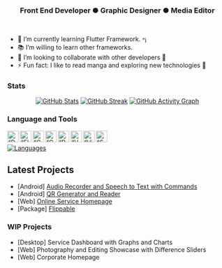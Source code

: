 <!-- <h1 align="center"> Hi. 👋 I'm <a href="https://www.facebook.com/harlanx">Harry Silan</a>!</h1> -->
<h3 align="center">Front End Developer ● Graphic Designer ● Media Editor</h3>

<br />

- 🌱 I’m currently learning Flutter Framework. [<img align="center" alt=“icon” width="15px" src="https://www.vectorlogo.zone/logos/flutterio/flutterio-icon.svg" />][flutter]
- 📚 I’m willing to learn other frameworks.
- 👯 I’m looking to collaborate with other developers 🤝
- ⚡ Fun fact: I like to read manga and exploring new technologies 📖
<!-- - 📫 How to reach me: [**Email**][email] [<img align="center" alt=“Gmail” width="15px" src="https://www.vectorlogo.zone/logos/gmail/gmail-icon.svg" />][email], [**LinkedIn**][linkedin] [<img align="center" alt=“LinkedIn” width="15px" src="https://www.vectorlogo.zone/logos/linkedin/linkedin-icon.svg" />][linkedin] or [**Facebook**][facebook] [<img align="center" alt=“Facebook” width="15px" src="https://www.vectorlogo.zone/logos/facebook/facebook-official.svg" />][facebook]. -->

### Stats
[<p align="center"><img title="GitHub Stats" src="https://github-readme-stats.vercel.app/api?username=harlanx&bg_color=ced7ce&icon_color=5194f0&border_color=dfdfdf&border_radius=2.5&show_icons=true&hide_border=false&include_all_commits=true&count_private=true" />][readmestat]
[<img title="GitHub Streak" src="https://github-readme-streak-stats.herokuapp.com?user=harlanx&background=ced7ce&border=cacaca&ring=5194f0&fire=5194f0&currStreakLabel=5194f0&hide_border=false" />][readmestreak]
[<img title="GitHub Activity Graph" src="https://activity-graph.herokuapp.com/graph?username=harlanx&custom_title=harlanx's%20Activity%20Graph&bg_color=ced7ce&color=000000&line=d5e5fa&point=5194f0&area_color=0032FF&radius=2.5&area=true" /></p>][readmegraph]

### Language and Tools
[<img align="left" alt=“Dart” title="Dart Language" width="26px" src="https://www.vectorlogo.zone/logos/dartlang/dartlang-icon.svg" />][dart]
[<img align="left" alt=“Flutter” title="Flutter Framework" width="26px" src="https://www.vectorlogo.zone/logos/flutterio/flutterio-icon.svg" />][flutter]
[<img align="left" alt=“C++” title="C++" width="26px" src="https://upload.wikimedia.org/wikipedia/commons/1/18/ISO_C%2B%2B_Logo.svg" />][cplus]
[<img align="left" alt=“C#” title="C#" width="26px" src="https://cdn.worldvectorlogo.com/logos/c--4.svg" />][csharp]
[<img align="left" alt=“Python” title="Python" width="26px" src="https://upload.wikimedia.org/wikipedia/commons/c/c3/Python-logo-notext.svg" />][python]
[<img align="left" alt=“VSCode” title="Visual Studio Code" width="26px" src="https://upload.wikimedia.org/wikipedia/commons/9/9a/Visual_Studio_Code_1.35_icon.svg" />][vscode]
[<img align="left" alt=“VisualStudio” title="Visual Studio" width="26px" src="https://upload.wikimedia.org/wikipedia/commons/5/59/Visual_Studio_Icon_2019.svg" />][vs]
[<img align="left" alt=“Supabase” title="Supabase" width="26px" src="https://user-images.githubusercontent.com/78299538/127101051-b808247f-7bd0-4be8-ad19-351a2a2ab557.png "/>][supabase]<br/>
[<p align="left"><img alt="Languages" title="Most Used Languages" src="https://github-readme-stats.vercel.app/api/top-langs/?username=harlanx&bg_color=ced7ce&layout=compact&langs_count=10"></p>][readmestat]


## Latest Projects
- [Android] [Audio Recorder and Speech to Text with Commands](https://github.com/harlanx/voice_recorder_recognizer)
- [Android] [QR Generator and Reader](https://github.com/harlanx/qr_generator_reader)
- [Web] [Online Service Homepage](https://github.com/harlanx/online_service_homepage)
- [Package] [Flippable](https://github.com/harlanx/flippable)

### WIP Projects
- [Desktop] Service Dashboard with Graphs and Charts
- [Web] Photography and Editing Showcase with Difference Sliders
- [Web] Corporate Homepage
<!--
**harlanx/harlanx** is a ✨ _special_ ✨ repository because its `README.md` (this file) appears on your GitHub profile.

Here are some ideas to get you started:

- 🔭 I’m currently exploring on ...

- 🤔 I’m looking for help with ...
- 💬 Ask me about ...
- 😄 Pronouns: ...
-->

[linkedin]: https://www.linkedin.com/in/harry-silan-86b4b1215
[github]: https://github.com/harlanx
[facebook]: https://www.facebook.com/harlanx
[email]: mailto:silan.harry@gmail.com
[dart]: https://dart.dev
[flutter]: https://flutter.dev
[cplus]: https://docs.microsoft.com/en-us/cpp
[csharp]: https://docs.microsoft.com/en-us/dotnet
[python]: https://www.python.org/doc
[vscode]: https://code.visualstudio.com
[vs]: https://visualstudio.microsoft.com
[supabase]: https://supabase.io
[readmestat]: https://github.com/anuraghazra/github-readme-stats
[readmestreak]: https://git.io/streak-stats
[readmegraph]: https://github.com/ashutosh00710/github-readme-activity-graph
